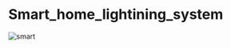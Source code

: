 
# Smart_home_lightining_system

![smart](https://github.com/KhaledAlsayedAbdulhalim/Smart_home_lightining_system/assets/148544915/6477b10c-5a01-414b-80ec-73c3b9ba6e71)
